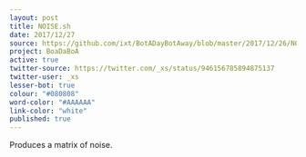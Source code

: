 ```yaml
---
layout: post
title: NOISE.sh
date: 2017/12/27
source: https://github.com/ixt/BotADayBotAway/blob/master/2017/12/26/NOISE.sh
project: BoaDaBoA
active: true
twitter-source: https://twitter.com/_xs/status/946156785894875137
twitter-user: _xs
lesser-bot: true
colour: "#080808"
word-color: "#AAAAAA"
link-color: "white"
published: true
---
```

Produces a matrix of noise.

